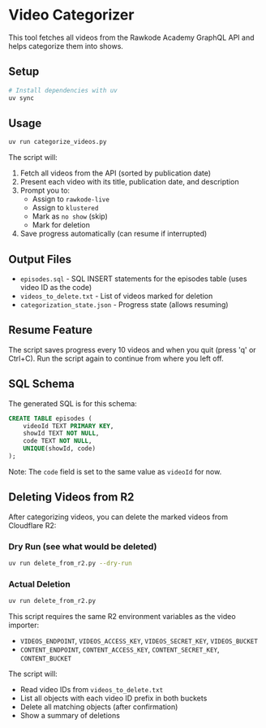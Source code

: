 # Video Categorizer

This tool fetches all videos from the Rawkode Academy GraphQL API and helps categorize them into shows.

## Setup

```bash
# Install dependencies with uv
uv sync
```

## Usage

```bash
uv run categorize_videos.py
```

The script will:

1. Fetch all videos from the API (sorted by publication date)
2. Present each video with its title, publication date, and description
3. Prompt you to:
   - Assign to `rawkode-live`
   - Assign to `klustered`
   - Mark as `no show` (skip)
   - Mark for deletion
4. Save progress automatically (can resume if interrupted)

## Output Files

- `episodes.sql` - SQL INSERT statements for the episodes table (uses video ID as the code)
- `videos_to_delete.txt` - List of videos marked for deletion
- `categorization_state.json` - Progress state (allows resuming)

## Resume Feature

The script saves progress every 10 videos and when you quit (press 'q' or Ctrl+C).
Run the script again to continue from where you left off.

## SQL Schema

The generated SQL is for this schema:

```sql
CREATE TABLE episodes (
    videoId TEXT PRIMARY KEY,
    showId TEXT NOT NULL,
    code TEXT NOT NULL,
    UNIQUE(showId, code)
);
```

Note: The `code` field is set to the same value as `videoId` for now.

## Deleting Videos from R2

After categorizing videos, you can delete the marked videos from Cloudflare R2:

### Dry Run (see what would be deleted)
```bash
uv run delete_from_r2.py --dry-run
```

### Actual Deletion
```bash
uv run delete_from_r2.py
```

This script requires the same R2 environment variables as the video importer:
- `VIDEOS_ENDPOINT`, `VIDEOS_ACCESS_KEY`, `VIDEOS_SECRET_KEY`, `VIDEOS_BUCKET`
- `CONTENT_ENDPOINT`, `CONTENT_ACCESS_KEY`, `CONTENT_SECRET_KEY`, `CONTENT_BUCKET`

The script will:
- Read video IDs from `videos_to_delete.txt`
- List all objects with each video ID prefix in both buckets
- Delete all matching objects (after confirmation)
- Show a summary of deletions